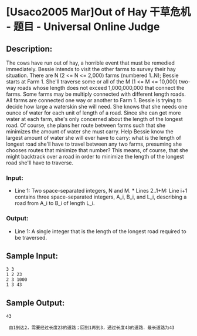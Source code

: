 # [Usaco2005 Mar]Out of Hay 干草危机 - 题目 - Universal Online Judge

## Description: 

The cows have run out of hay, a horrible event that must be remedied immediately. Bessie intends to visit the other farms to survey their hay situation. There are N (2 <= N <= 2,000) farms (numbered 1..N); Bessie starts at Farm 1. She'll traverse some or all of the M (1 <= M <= 10,000) two-way roads whose length does not exceed 1,000,000,000 that connect the farms. Some farms may be multiply connected with different length roads. All farms are connected one way or another to Farm 1. Bessie is trying to decide how large a waterskin she will need. She knows that she needs one ounce of water for each unit of length of a road. Since she can get more water at each farm, she's only concerned about the length of the longest road. Of course, she plans her route between farms such that she minimizes the amount of water she must carry. Help Bessie know the largest amount of water she will ever have to carry: what is the length of longest road she'll have to travel between any two farms, presuming she chooses routes that minimize that number? This means, of course, that she might backtrack over a road in order to minimize the length of the longest road she'll have to traverse. 

### Input: 

* Line 1: Two space-separated integers, N and M. * Lines 2..1+M: Line i+1 contains three space-separated integers, A_i, B_i, and L_i, describing a road from A_i to B_i of length L_i.

### Output: 

* Line 1: A single integer that is the length of the longest road required to be traversed.


## Sample Input: 
```
3 3
1 2 23
2 3 1000
1 3 43

```

## Sample Output: 
```
43

 由1到达2，需要经过长度23的道路；回到1再到3，通过长度43的道路．最长道路为43
```
